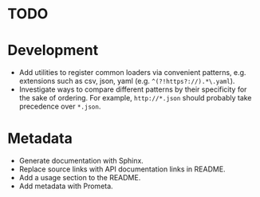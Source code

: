 # TODO

# Development

* Add utilities to register common loaders via convenient patterns, e.g. extensions such as csv, json, yaml (e.g. `^(?!https?://).*\.yaml`).
* Investigate ways to compare different patterns by their specificity for the sake of ordering. For example, `http://*.json` should probably take precedence over `*.json`.

# Metadata

* Generate documentation with Sphinx.
* Replace source links with API documentation links in README.
* Add a usage section to the README.
* Add metadata with Prometa.
